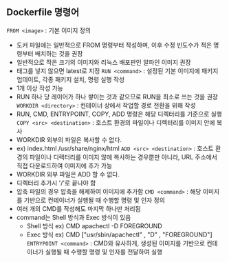 ## Dockerfile 명령어
`FROM <image>` : 기본 이미지 정의
- 도커 파일에는 일반적으로 FROM 명령부터 작성하며, 이후 수정 빈도수가 적은 명령부터 배치하는 것을 권장
- 일반적으로 작은 크기의 이미지와 리눅스 배포판인 알파인 이미지 권장
- 태그를 넣지 않으면 latest로 지정
`RUN <command>` : 설정된 기본 이미지에 패키지 업데이트, 각종 패키지 설치, 명령 실행 작성
- 1개 이상 작성 가능
- RUN 하나 당 레이어가 하나 쌓이는 것과 같으므로 RUN을 최소로 쓰는 것을 권장
`WORKDIR <directory>` : 컨테이너 상에서 작업할 경로 전환을 위해 작성
- RUN, CMD, ENTRYPOINT, COPY, ADD 명령은 해당 디렉터리를 기준으로 실행
`COPY <src> <destination>` : 호스트 환경의 파일이나 디렉터리를 이미지 안에 복사
- WORKDIR 외부의 파일은 복사할 수 없다.
- ex) index.html /usr/share/nginx/html
`ADD <src> <destination>` : 호스트 환경의 파일이나 디렉터리를 이미지 않에 복사하는 경우뿐만 아니라, URL 주소에서 직접 다운로드하여 이미지에 추가 가능
- WORKDIR 외부 파일은 ADD 할 수 없다.
- 디렉터리 추가시 '/'로 끝나야 함
- 압축 파일의 경우 압축을 해제하여 이미지에 추가함
`CMD <command>` : 해당 이미지를 기반으로 컨테이너가 실행될 때 수행할 명령 및 인자 정의
- 여러 개의 CMD를 작성해도 마지막 하나만 처리됨
- command는 Shell 방식과 Exec 방식이 있음
	- Shell 방식 ex) CMD apachectl -D FOREGROUND
	- Exec 방식 ex) CMD \["usr/sbin/apachectl" , "D" , "FOREGROUND"]
`ENTRYPOINT <command>` : CMD와 유사하게, 생성된 이미지를 기반으로 컨테이너가 실행될 때 수행할 명령 및 인자를 전달하여 실행
